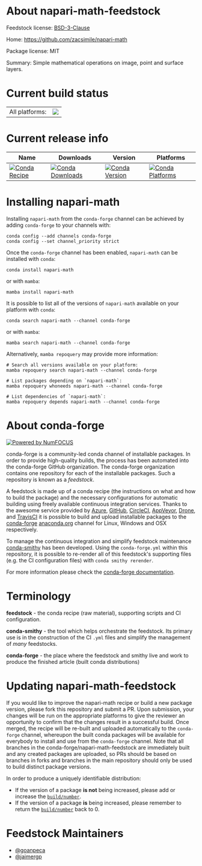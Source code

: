 About napari-math-feedstock
===========================

Feedstock license: [BSD-3-Clause](https://github.com/conda-forge/napari-math-feedstock/blob/main/LICENSE.txt)

Home: https://github.com/zacsimile/napari-math

Package license: MIT

Summary: Simple mathematical operations on image, point and surface layers.

Current build status
====================


<table><tr><td>All platforms:</td>
    <td>
      <a href="https://dev.azure.com/conda-forge/feedstock-builds/_build/latest?definitionId=15161&branchName=main">
        <img src="https://dev.azure.com/conda-forge/feedstock-builds/_apis/build/status/napari-math-feedstock?branchName=main">
      </a>
    </td>
  </tr>
</table>

Current release info
====================

| Name | Downloads | Version | Platforms |
| --- | --- | --- | --- |
| [![Conda Recipe](https://img.shields.io/badge/recipe-napari--math-green.svg)](https://anaconda.org/conda-forge/napari-math) | [![Conda Downloads](https://img.shields.io/conda/dn/conda-forge/napari-math.svg)](https://anaconda.org/conda-forge/napari-math) | [![Conda Version](https://img.shields.io/conda/vn/conda-forge/napari-math.svg)](https://anaconda.org/conda-forge/napari-math) | [![Conda Platforms](https://img.shields.io/conda/pn/conda-forge/napari-math.svg)](https://anaconda.org/conda-forge/napari-math) |

Installing napari-math
======================

Installing `napari-math` from the `conda-forge` channel can be achieved by adding `conda-forge` to your channels with:

```
conda config --add channels conda-forge
conda config --set channel_priority strict
```

Once the `conda-forge` channel has been enabled, `napari-math` can be installed with `conda`:

```
conda install napari-math
```

or with `mamba`:

```
mamba install napari-math
```

It is possible to list all of the versions of `napari-math` available on your platform with `conda`:

```
conda search napari-math --channel conda-forge
```

or with `mamba`:

```
mamba search napari-math --channel conda-forge
```

Alternatively, `mamba repoquery` may provide more information:

```
# Search all versions available on your platform:
mamba repoquery search napari-math --channel conda-forge

# List packages depending on `napari-math`:
mamba repoquery whoneeds napari-math --channel conda-forge

# List dependencies of `napari-math`:
mamba repoquery depends napari-math --channel conda-forge
```


About conda-forge
=================

[![Powered by
NumFOCUS](https://img.shields.io/badge/powered%20by-NumFOCUS-orange.svg?style=flat&colorA=E1523D&colorB=007D8A)](https://numfocus.org)

conda-forge is a community-led conda channel of installable packages.
In order to provide high-quality builds, the process has been automated into the
conda-forge GitHub organization. The conda-forge organization contains one repository
for each of the installable packages. Such a repository is known as a *feedstock*.

A feedstock is made up of a conda recipe (the instructions on what and how to build
the package) and the necessary configurations for automatic building using freely
available continuous integration services. Thanks to the awesome service provided by
[Azure](https://azure.microsoft.com/en-us/services/devops/), [GitHub](https://github.com/),
[CircleCI](https://circleci.com/), [AppVeyor](https://www.appveyor.com/),
[Drone](https://cloud.drone.io/welcome), and [TravisCI](https://travis-ci.com/)
it is possible to build and upload installable packages to the
[conda-forge](https://anaconda.org/conda-forge) [anaconda.org](https://anaconda.org/)
channel for Linux, Windows and OSX respectively.

To manage the continuous integration and simplify feedstock maintenance
[conda-smithy](https://github.com/conda-forge/conda-smithy) has been developed.
Using the ``conda-forge.yml`` within this repository, it is possible to re-render all of
this feedstock's supporting files (e.g. the CI configuration files) with ``conda smithy rerender``.

For more information please check the [conda-forge documentation](https://conda-forge.org/docs/).

Terminology
===========

**feedstock** - the conda recipe (raw material), supporting scripts and CI configuration.

**conda-smithy** - the tool which helps orchestrate the feedstock.
                   Its primary use is in the construction of the CI ``.yml`` files
                   and simplify the management of *many* feedstocks.

**conda-forge** - the place where the feedstock and smithy live and work to
                  produce the finished article (built conda distributions)


Updating napari-math-feedstock
==============================

If you would like to improve the napari-math recipe or build a new
package version, please fork this repository and submit a PR. Upon submission,
your changes will be run on the appropriate platforms to give the reviewer an
opportunity to confirm that the changes result in a successful build. Once
merged, the recipe will be re-built and uploaded automatically to the
`conda-forge` channel, whereupon the built conda packages will be available for
everybody to install and use from the `conda-forge` channel.
Note that all branches in the conda-forge/napari-math-feedstock are
immediately built and any created packages are uploaded, so PRs should be based
on branches in forks and branches in the main repository should only be used to
build distinct package versions.

In order to produce a uniquely identifiable distribution:
 * If the version of a package **is not** being increased, please add or increase
   the [``build/number``](https://docs.conda.io/projects/conda-build/en/latest/resources/define-metadata.html#build-number-and-string).
 * If the version of a package **is** being increased, please remember to return
   the [``build/number``](https://docs.conda.io/projects/conda-build/en/latest/resources/define-metadata.html#build-number-and-string)
   back to 0.

Feedstock Maintainers
=====================

* [@goanpeca](https://github.com/goanpeca/)
* [@jaimergp](https://github.com/jaimergp/)

